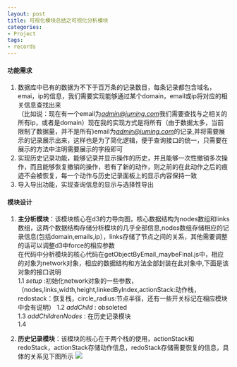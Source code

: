 ```yaml
---
layout: post  
title: 可视化模块总结之可视化分析模块  
categories: 
- Project
tags:
- records
---
```


#### 功能需求
1. 数据库中已有的数据为不下于百万条的记录数目，每条记录都包含域名，emai，ip的信息，我们需要实现能够通过某个domain，email或ip将对应的相关信息查找出来  
（比如说：现在有一个email为*admin@juming.com*我们需要查找与之相关的所有ip，或者是domain）现在我的实现方式是将所有（由于数据太多，当前限制了数据量，并不是所有)email为*admin@juming.com*的记录,并将需要展示的记录展示出来，这样也是为了简化逻辑，便于查询接口的统一，只需要在展示的方法中注明需要展示的字段即可  
2. 实现历史记录功能，能够记录并显示操作的历史，并且能够一次性撤销多次操作，而且能够恢复撤销的操作，若有了新的动作，则之前的在此动作之后的痕迹不会被恢复，每一个动作与历史记录面板上的显示内容保持一致
3. 导入导出功能，实现查询信息的显示与选择性导出

#### 模块设计
1. **主分析模块**：该模块核心在d3的力导向图，核心数据结构为nodes数组和links数组，这两个数据结构存储分析模块的几乎全部信息,nodes数组存储相应的记录信息(包括domain,emails,ip），links存储了节点之间的关系，其他需要调整的话可以调整d3中force的相应参数  
  在代码中分析模块的核心代码在getObjectByEmail_maybeFinal.js中，相应的对象为network对象，相应的数据结构和方法全部封装在此对象中,下面是该对象的接口说明  
1.1 *setup* :初始化network对象的一些参数，（nodes,links,width,height,linkedByIndex,actionStack:动作栈，redostack：恢复栈，circle_radius:节点半径，还有一些开关标记在相应模块中会有说明）
1.2 *addChild* : obsoleted  
1.3 *addChildrenNodes* : 在历史记录模块  
1.4 

2. **历史记录模块**：该模块的核心在于两个栈的使用，actionStack和redoStack，actionStack存储动作信息，redoStack存储需要恢复的信息，具体的关系见下图所示
![](http://ww3.sinaimg.cn/mw690/bf0e799bjw1fbg5kes584j20lb0g5aec.jpg)

